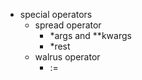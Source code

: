 - special operators
    - spread operator
        - *args and **kwargs
        - *rest
    - walrus operator
        - :=